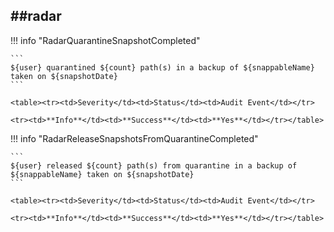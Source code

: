 ##radar
----

!!! info "RadarQuarantineSnapshotCompleted"

    ```
    ${user} quarantined ${count} path(s) in a backup of ${snappableName} taken on ${snapshotDate}
    ```

    <table><tr><td>Severity</td><td>Status</td><td>Audit Event</td></tr>

    <tr><td>**Info**</td><td>**Success**</td><td>**Yes**</td></tr></table>


!!! info "RadarReleaseSnapshotsFromQuarantineCompleted"

    ```
    ${user} released ${count} path(s) from quarantine in a backup of ${snappableName} taken on ${snapshotDate}
    ```

    <table><tr><td>Severity</td><td>Status</td><td>Audit Event</td></tr>

    <tr><td>**Info**</td><td>**Success**</td><td>**Yes**</td></tr></table>

